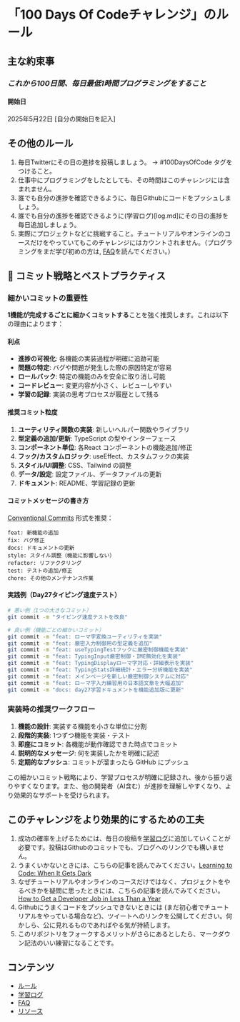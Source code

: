# 「100 Days Of Codeチャレンジ」のルール

## 主な約束事
### *これから100日間、毎日最低1時間プログラミングをすること*

#### 開始日
2025年5月22日 [自分の開始日を記入]

## その他のルール
1. 毎日Twitterにその日の進捗を投稿しましょう。 -> #100DaysOfCode タグをつけること。
2. 仕事中にプログラミングをしたとしても、その時間はこのチャレンジには含まれません。
3. 誰でも自分の進捗を確認できるように、毎日Githubにコードをプッシュしましょう。
4. 誰でも自分の進捗を確認できるように(学習ログ)[log.md]にその日の進捗を毎日追加しましょう。
5. 実際にプロジェクトなどに挑戦すること。チュートリアルやオンラインのコースだけをやっていてもこのチャレンジにはカウントされません。（プログラミングをまだ学び初めの方は, [FAQ](FAQ.md)を読んでください。）

## 📝 コミット戦略とベストプラクティス

### 細かいコミットの重要性
**1機能が完成するごとに細かくコミットする**ことを強く推奨します。これは以下の理由によります：

#### 利点
- **進捗の可視化**: 各機能の実装過程が明確に追跡可能
- **問題の特定**: バグや問題が発生した際の原因特定が容易
- **ロールバック**: 特定の機能のみを安全に取り消し可能
- **コードレビュー**: 変更内容が小さく、レビューしやすい
- **学習の記録**: 実装の思考プロセスが履歴として残る

#### 推奨コミット粒度
1. **ユーティリティ関数の実装**: 新しいヘルパー関数やライブラリ
2. **型定義の追加/更新**: TypeScript の型やインターフェース
3. **コンポーネント単位**: 各React コンポーネントの機能追加/修正
4. **フック/カスタムロジック**: useEffect、カスタムフックの実装
5. **スタイル/UI調整**: CSS、Tailwind の調整
6. **データ/設定**: 設定ファイル、データファイルの更新
7. **ドキュメント**: README、学習記録の更新

#### コミットメッセージの書き方
[Conventional Commits](https://www.conventionalcommits.org) 形式を推奨：

```
feat: 新機能の追加
fix: バグ修正
docs: ドキュメントの更新
style: スタイル調整（機能に影響しない）
refactor: リファクタリング
test: テストの追加/修正
chore: その他のメンテナンス作業
```

#### 実践例（Day27タイピング速度テスト）
```bash
# 悪い例（1つの大きなコミット）
git commit -m "タイピング速度テストを改良"

# 良い例（機能ごとの細かいコミット）
git commit -m "feat: ローマ字変換ユーティリティを実装"
git commit -m "feat: 厳密入力制御用の型定義を追加"
git commit -m "feat: useTypingTestフックに厳密制御機能を実装"
git commit -m "feat: TypingInput厳密制御・IME無効化を実装"
git commit -m "feat: TypingDisplayローマ字対応・詳細表示を実装"
git commit -m "feat: TypingStats詳細統計・エラー分析機能を実装"
git commit -m "feat: メインページを新しい厳密制御システムに対応"
git commit -m "feat: ローマ字入力練習用の日本語文章を大幅追加"
git commit -m "docs: day27学習ドキュメントを機能追加版に更新"
```

### 実装時の推奨ワークフロー
1. **機能の設計**: 実装する機能を小さな単位に分割
2. **段階的実装**: 1つずつ機能を実装・テスト
3. **即座にコミット**: 各機能が動作確認できた時点でコミット
4. **説明的なメッセージ**: 何を実装したかを明確に記述
5. **定期的なプッシュ**: コミットが溜まったら GitHub にプッシュ

この細かいコミット戦略により、学習プロセスが明確に記録され、後から振り返りやすくなります。また、他の開発者（AI含む）が進捗を理解しやすくなり、より効果的なサポートを受けられます。

## このチャレンジをより効果的にするための工夫
1. 成功の確率を上げるためには、毎日の投稿を[学習ログ](log.md)に追加していくことが必要です。投稿はGithubのコミットでも、ブログへのリンクでも構いません。
2. うまくいかないときには、こちらの記事を読んでみてください。[Learning to Code: When It Gets Dark](https://www.freecodecamp.org/news/learning-to-code-when-it-gets-dark-e485edfb58fd)
3. なぜチュートリアルやオンラインのコースだけではなく、プロジェクトをやるべきかを疑問に思ったときには、こちらの記事を読んでみてください。[How to Get a Developer Job in Less Than a Year](https://www.freecodecamp.org/news/how-to-get-a-developer-job-in-less-than-a-year-c27bbfe71645)
4. Githubにうまくコードをプッシュできないときには (まだ初心者でチュートリアルをやっている場合など)、ツイートへのリンクを公開してください。何かしら、公に見れるものであればやる気が持続します。
5. このリポジトリをフォークするメリットがさらにあるとしたら、マークダウン記法のいい練習になることです。

## コンテンツ
* [ルール](rules.md)
* [学習ログ](log.md)
* [FAQ](FAQ.md)
* [リソース](resources.md)

